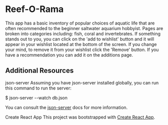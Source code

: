 # Reef-O-Rama

This app has a basic inventory of popular choices of aquatic life that are often recommended to the beginner saltwater aquarium hobbyist.  Pages are broken into categories including: fish, coral and invertebrates.  If something stands out to you, you can click on the 'add to wishlist' button and it will appear in your wishlist located at the bottom of the screen.  If you change your mind, to remove it from your wishlist click the 'Remove' button.  If you have a recommendation you can add it on the additions page.

## Additional Resources

json-server
Assuming you have json-server installed globally, you can run this command to run the server:

$ json-server --watch db.json

You can consult the [json-server](https://www.npmjs.com/package/json-server) docs for more information.

Create React App
This project was bootstrapped with [Create React App](https://github.com/facebook/create-react-app).